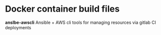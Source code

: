# Docker container build files

**anslbe-awscli**
Ansible + AWS cli tools for managing resources via gitlab CI deployments

